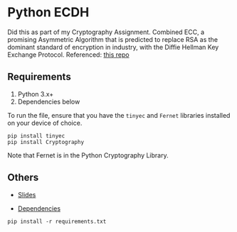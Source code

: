 # Python ECDH
Did this as part of my Cryptography Assignment. Combined ECC, a promising Asymmetric Algorithm that is predicted to replace RSA as the dominant standard of encryption in industry, with the Diffie Hellman Key Exchange Protocol. 
Referenced: [this repo](https://github.com/nakov/Practical-Cryptography-for-Developers-Book/blob/master/asymmetric-key-ciphers/ecdh-key-exchange-examples.md)

## Requirements
1. Python 3.x+
2. Dependencies below

To run the file, ensure that you have the `tinyec` and `Fernet` libraries installed on your device of choice.
```
pip install tinyec
pip install Cryptography
```

Note that Fernet is in the Python Cryptography Library.


## Others
- [Slides](https://github.com/RyanNgCT/PythonECDH/blob/master/CTG%20Assignment_Slides.pptx)

- [Dependencies](https://github.com/RyanNgCT/PythonECDH/blob/master/requirements.txt)

```
pip install -r requirements.txt
```

